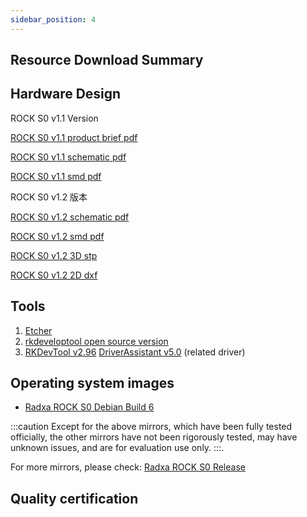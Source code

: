 ```yaml
---
sidebar_position: 4
---
```


## Resource Download Summary

## Hardware Design

ROCK S0 v1.1 Version

[ROCK S0 v1.1 product brief pdf](https://dl.radxa.com/rockpis0/radxa_rock_s0_product_brief_Revision_1.0.pdf)

[ROCK S0 v1.1 schematic pdf](https://dl.radxa.com/rockpis0/radxa_rock_s0_v1_1_schematic.pdf)

[ROCK S0 v1.1 smd pdf](https://dl.radxa.com/rockpis0/radxa_rock_s0_v1_1_smd.pdf)

ROCK S0 v1.2 版本

[ROCK S0 v1.2 schematic pdf](https://dl.radxa.com/rockpis0/radxa_rock_s0_v1200_schematic.pdf)

[ROCK S0 v1.2 smd pdf](https://dl.radxa.com/rockpis0/radxa_rock_s0_v1200_smd.pdf)

[ROCK S0 v1.2 3D stp](https://dl.radxa.com/rockpis0/radxa_rockpi_s0_v1200_pcba_3d_stp.zip)

[ROCK S0 v1.2 2D dxf](https://dl.radxa.com/rockpis0/radxa_rock_s0_v1200_2d_dxf.zip)


## Tools

1. [Etcher](https://etcher.balena.io/#download-etcher/)
2. [rkdeveloptool open source version](https://opensource.rock-chips.com/wiki_Rkdeveloptool)
3. [RKDevTool v2.96](https://dl.radxa.com/tools/windows/RKDevTool_Release_v2.96_zh.zip)
   [DriverAssistant v5.0](https://dl.radxa.com/tools/windows/DriverAssitant_v5.0.zip) (related driver)

## Operating system images

- [Radxa ROCK S0 Debian Build 6](https://github.com/radxa-build/rock-s0/releases/download/b6/rock-s0_debian_bookworm_cli_b6.img.xz)

:::caution
Except for the above mirrors, which have been fully tested officially, the other mirrors have not been rigorously tested, may have unknown issues, and are for evaluation use only.
:::.

For more mirrors, please check: [Radxa ROCK S0 Release](https://github.com/radxa-build/rock-s0/releases)

## Quality certification
